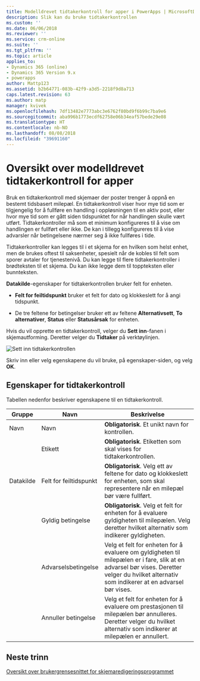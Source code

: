 ```yaml
---
title: Modelldrevet tidtakerkontroll for apper i PowerApps | MicrosoftDocs
description: Slik kan du bruke tidtakerkontrollen
ms.custom: ''
ms.date: 06/06/2018
ms.reviewer: ''
ms.service: crm-online
ms.suite: ''
ms.tgt_pltfrm: ''
ms.topic: article
applies_to:
- Dynamics 365 (online)
- Dynamics 365 Version 9.x
- powerapps
author: Mattp123
ms.assetid: b2b64771-083b-42f9-a3d5-2218f9d8a713
caps.latest.revision: 63
ms.author: matp
manager: kvivek
ms.openlocfilehash: 7df13482e7773abc3e6762f80bd9f6b99c7ba9e6
ms.sourcegitcommit: aba996b1773ecdf62758e06b34eaf57bede29e08
ms.translationtype: HT
ms.contentlocale: nb-NO
ms.lasthandoff: 08/08/2018
ms.locfileid: "39691160"
---
```

# <a name="model-driven-app-timer-control-overview"></a>Oversikt over modelldrevet tidtakerkontroll for apper

 Bruk en tidtakerkontroll med skjemaer der poster trenger å oppnå en bestemt tidsbasert milepæl. En tidtakerkontroll viser hvor mye tid som er tilgjengelig for å fullføre en handling i oppløsningen til en aktiv post, eller hvor mye tid som er gått siden tidspunktet for når handlingen skulle vært utført. Tidtakerkontroller må som et minimum konfigureres til å vise om handlingen er fullført eller ikke. De kan i tillegg konfigureres til å vise advarsler når betingelsene nærmer seg å ikke fullføres i tide.  
  
 Tidtakerkontroller kan legges til i et skjema for en hvilken som helst enhet, men de brukes oftest til saksenheter, spesielt når de kobles til felt som sporer avtaler for tjenestenivå. Du kan legge til flere tidtakerkontroller i brødteksten til et skjema. Du kan ikke legge dem til toppteksten eller bunnteksten.  
  
 **Datakilde**-egenskaper for tidtakerkontrollen bruker felt for enheten.  
  
-   **Felt for feiltidspunkt** bruker et felt for dato og klokkeslett for å angi tidspunkt.  
  
-   De tre feltene for betingelser bruker ett av feltene **Alternativsett**, **To alternativer**, **Status** eller **Statusårsak** for enheten.  

Hvis du vil opprette en tidtakerkontroll, velger du **Sett inn**-fanen i skjemautforming. Deretter velger du **Tidtaker** på verktøylinjen. 

  ![Sett inn tidtakerkontrollen](media/insert-timer-control.png)

Skriv inn eller velg egenskapene du vil bruke, på egenskaper-siden, og velg **OK**. 

  
<a name="BKMK_TimerControlProperties"></a>   

## <a name="timer-control-properties"></a>Egenskaper for tidtakerkontroll  
 Tabellen nedenfor beskriver egenskapene til en tidtakerkontroll.  
  
|Gruppe|Navn|Beskrivelse|  
|-----------|----------|-----------------|  
|Navn|Navn|**Obligatorisk**. Et unikt navn for kontrollen.|  
||Etikett|**Obligatorisk**. Etiketten som skal vises for tidtakerkontrollen.|  
|Datakilde|Felt for feiltidspunkt|**Obligatorisk**. Velg ett av feltene for dato og klokkeslett for enheten, som skal representere når en milepæl bør være fullført.|  
||Gyldig betingelse|**Obligatorisk**. Velg et felt for enheten for å evaluere gyldigheten til milepælen. Velg deretter hvilket alternativ som indikerer gyldigheten.|  
||Advarselsbetingelse|Velg et felt for enheten for å evaluere om gyldigheten til milepælen er i fare, slik at en advarsel bør vises. Deretter velger du hvilket alternativ som indikerer at en advarsel bør vises.|  
||Annuller betingelse|Velg et felt for enheten for å evaluere om prestasjonen til milepælen bør annulleres. Deretter velger du hvilket alternativ som indikerer at milepælen er annullert.|  

## <a name="next-steps"></a>Neste trinn

[Oversikt over brukergrensesnittet for skjemaredigeringsprogrammet ](form-editor-user-interface-legacy.md)